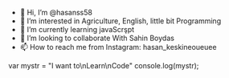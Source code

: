- 👋 Hi, I’m @hasanss58
- 👀 I’m interested in Agriculture, English, little bit Programming
- 🌱 I’m currently learning javaScrşpt
- 💞️ I’m looking to collaborate With Sahin Boydas
- 📫 How to reach me from Instagram: hasan_keskineoueuee

var mystr = "I want to\nLearn\nCode"
console.log(mystr);

<!---
hasanss58/hasanss58 is a ✨ special ✨ repository because its `README.md` (this file) appears on your GitHub profile.
You can click the Preview link to take a look at your changes.
--->
